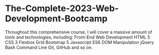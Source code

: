 # The-Complete-2023-Web-Development-Bootcamp
Throughout this comprehensive course, I will cover a massive amount of tools and technologies, including:  Front-End Web Development  HTML 5  CSS 3  Flexbox  Grid  Bootstrap 5  Javascript ES6  DOM Manipulation  jQuery  Bash Command Line  Git, GitHub and so on.
